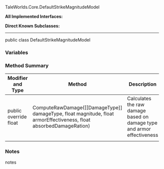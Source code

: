 TaleWorlds.Core.DefaultStrikeMagnitudeModel

**All Implemented Interfaces:**

**Direct Known Subclasses:**

-------------------------------------------------------------------------------

public class DefaultStrikeMagnitudeModel

### Variables


### Method Summary

| Modifier and Type | Method                                                                                  | Description   |
| ----------------- | ------------------------------------------------------------------------------------------------------- | --- |
| public override float           | ComputeRawDamage([[DamageType]] damageType, float magnitude, float armorEffectiveness, float absorbedDamageRation)  | Calculates the raw damage based on damage type and armor effectiveness
|                   |                                                                                                         |     |

### Notes
notes





